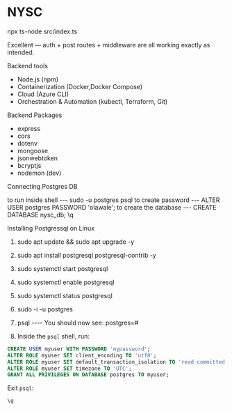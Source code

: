 # NYSC


npx ts-node src/index.ts

Excellent — auth + post routes + middleware are all working exactly as intended.


Backend tools

* Node.js (npm)
* Containerization (Docker,Docker Compose)
* Cloud (Azure CLI)
* Orchestration & Automation (kubectl, Terraform, Git)


Backend Packages
* express
* cors
* dotenv
* mongoose
* jsonwebtoken
* bcryptjs
* nodemon (dev)



Connecting Postgres DB

to run inside shell    ---  sudo -u postgres psql
to create password     ---  ALTER USER postgres PASSWORD 'olawale';
to create the database ---  CREATE DATABASE nysc_db;
\q


Installing Postgressql on Linux


1. sudo apt update && sudo apt upgrade -y
2. sudo apt install postgresql postgresql-contrib -y

3. sudo systemctl start postgresql
4. sudo systemctl enable postgresql
5. sudo systemctl status postgresql
6. sudo -i -u postgres
7. psql ---- You should now see: postgres=#
8. Inside the `psql` shell, run:

```sql
CREATE USER myuser WITH PASSWORD 'mypassword';
ALTER ROLE myuser SET client_encoding TO 'utf8';
ALTER ROLE myuser SET default_transaction_isolation TO 'read committed';
ALTER ROLE myuser SET timezone TO 'UTC';
GRANT ALL PRIVILEGES ON DATABASE postgres TO myuser;
```

Exit `psql`:

```sql
\q
```
